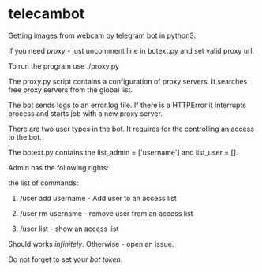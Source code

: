 # telecambot
Getting images from webcam by telegram bot in python3.


If you need <i>proxy</i> - just uncomment line in botext.py and set valid proxy url.


To run the program use ./proxy.py

The proxy.py script contains a configuration of proxy servers. It searches free proxy servers from the global list.

The bot sends logs to an error.log file. If there is a HTTPError it interrupts process and starts job with a new proxy server. 

There are two user types in the bot. It requires for the controlling an access to the bot. 
 
The botext.py contains the list_admin = ['username'] and list_user = []. 

Admin has the following rights:

the list of commands: 

1) /user add username  - Add user to an access list

2) /user rm username - remove user from an access list

3) /user list - show an access list


Should works <i>infinitely</i>. Otherwise - open an issue.

Do not forget to set your <i>bot token</i>.